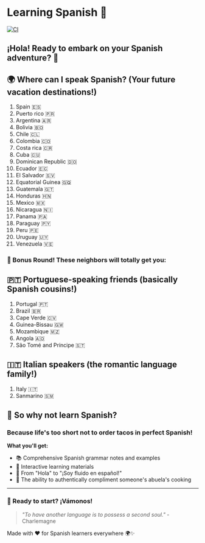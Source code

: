 # Learning Spanish 🌟

[![CI](https://github.com/ayonious/aprender-espanol/actions/workflows/ci.yml/badge.svg)](https://github.com/ayonious/aprender-espanol/actions/workflows/ci.yml)

## ¡Hola! Ready to embark on your Spanish adventure? 🚀

## 🌍 Where can I speak Spanish? (Your future vacation destinations!)

1. Spain 🇪🇸
2. Puerto rico 🇵🇷
3. Argentina 🇦🇷
4. Bolivia 🇧🇴
5. Chile 🇨🇱
6. Colombia 🇨🇴
7. Costa rica 🇨🇷
8. Cuba 🇨🇺
9. Dominican Republic 🇩🇴
10. Ecuador 🇪🇨
11. El Salvador 🇸🇻
12. Equatorial Guinea 🇬🇶
13. Guatemala 🇬🇹
14. Honduras 🇭🇳
15. Mexico 🇲🇽
16. Nicaragua 🇳🇮
17. Panama 🇵🇦
18. Paraguay 🇵🇾
19. Peru 🇵🇪
20. Uruguay 🇺🇾
21. Venezuela 🇻🇪

### 🎯 Bonus Round! These neighbors will totally get you:

## 🇵🇹 Portuguese-speaking friends (basically Spanish cousins!)

1. Portugal 🇵🇹
2. Brazil 🇧🇷
3. Cape Verde 🇨🇻
4. Guinea-Bissau 🇬🇼
5. Mozambique 🇲🇿
6. Angola 🇦🇴
7. São Tomé and Príncipe 🇸🇹

## 🇮🇹 Italian speakers (the romantic language family!)

1. Italy 🇮🇹
2. Sanmarino 🇸🇲

## 🎉 So why not learn Spanish?

### Because life's too short not to order tacos in perfect Spanish! 

**What you'll get:**
- 📚 Comprehensive Spanish grammar notes and examples
- 🎯 Interactive learning materials  
- 🚀 From "Hola" to "¡Soy fluido en español!"
- 🌮 The ability to authentically compliment someone's abuela's cooking

---

### 🎊 Ready to start? ¡Vámonos!

> *"To have another language is to possess a second soul."* - Charlemagne

Made with ❤️ for Spanish learners everywhere 🌍✨
